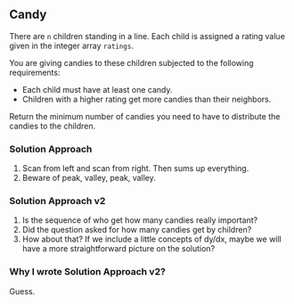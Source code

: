 ## Candy

There are `n` children standing in a line. Each child is assigned a rating value given in the integer array `ratings`.

You are giving candies to these children subjected to the following requirements:

- Each child must have at least one candy.
- Children with a higher rating get more candies than their neighbors.

Return the minimum number of candies you need to have to distribute the candies to the children.

### Solution Approach
1. Scan from left and scan from right. Then sums up everything.
2. Beware of peak, valley, peak, valley.

### Solution Approach v2
1. Is the sequence of who get how many candies really important?
2. Did the question asked for how many candies get by children?
3. How about that? If we include a little concepts of dy/dx, maybe we will have a more straightforward picture on the solution?

### Why I wrote Solution Approach v2?
Guess.